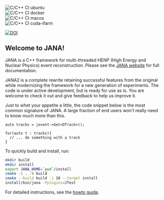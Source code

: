 ![C/C++ CI ubuntu](https://github.com/JeffersonLab/JANA2/actions/workflows/ccpp-linux.yml/badge.svg)<br>
![C/C++ CI docker](https://github.com/JeffersonLab/JANA2/actions/workflows/ccpp-docker.yml/badge.svg)<br>
![C/C++ CI macos](https://github.com/JeffersonLab/JANA2/actions/workflows/ccpp-macos.yml/badge.svg)<br>
![C/C++ CI cuda-ifarm](https://github.com/JeffersonLab/JANA2/actions/workflows/cuda-farm.yml/badge.svg)<br>

[![DOI](https://zenodo.org/badge/117695469.svg)](https://zenodo.org/badge/latestdoi/117695469)
## Welcome to JANA!

JANA is a C++ framework for multi-threaded HENP (High Energy and Nuclear Physics)  event reconstruction.
Please see the [JANA website](https://jeffersonlab.github.io/JANA2/) for full documentation.

JANA2 is a complete rewrite retaining successful features from the original while modernizing the framework for a new generation of experiments. The code is under active development, but is ready for use as is. You are welcome to 
check it out and give feedback to help us improve it.

Just to whet your appetite a little, the code snippet below is the most common signature of JANA. A large fraction of end users won't really need to know much more than this.

```
auto tracks = jevent->Get<DTrack>();

for(auto t : tracks){
  // ... do something with a track
}
```

To quickly build and install, run:
```bash
mkdir build
mkdir install
export JANA_HOME=`pwd`/install
cmake -S . -B build
cmake --build build -j 10 --target install
install/bin/jana -Pplugins=JTest
```

For detailed instructions, see the [howto guide](https://jeffersonlab.github.io/JANA2/Installation.html).
